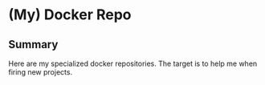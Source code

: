 # (My) Docker Repo

## Summary

Here are my specialized docker repositories. 
The target is to help me when firing new projects.
